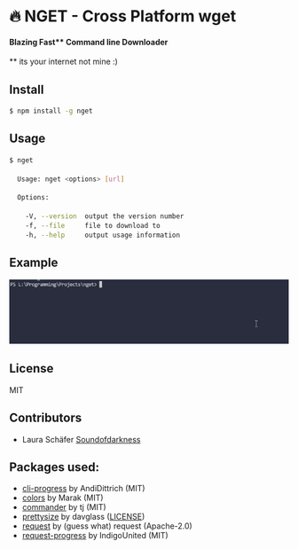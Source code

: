 # 🔥 NGET - Cross Platform wget
#### Blazing Fast** Command line Downloader

 ** its your internet not mine :)
## Install

```bash
$ npm install -g nget
```

## Usage

```bash
$ nget

  Usage: nget <options> [url]

  Options:

    -V, --version  output the version number
    -f, --file     file to download to
    -h, --help     output usage information
```

## Example

![Example](images/example.gif)

## License

MIT 

## Contributors

  - Laura Schäfer [Soundofdarkness](https://github.com/Soundofdarkness)

## Packages used:
  - [cli-progress](https://github.com/AndiDittrich/Node.CLI-Progress) by AndiDittrich (MIT)
  - [colors](https://github.com/Marak/colors.js) by Marak (MIT)
  - [commander](https://github.com/tj/commander.js/) by tj (MIT)
  - [prettysize](https://github.com/davglass/prettysize) by davglass ([LICENSE](https://github.com/davglass/prettysize/blob/master/LICENSE))
  - [request](https://github.com/request/request) by (guess what) request (Apache-2.0)
  - [request-progress](https://github.com/IndigoUnited/node-request-progress) by IndigoUnited (MIT)

